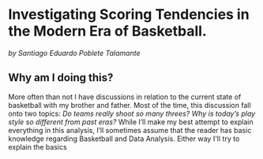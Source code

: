 # Investigating Scoring Tendencies in the Modern Era of Basketball.
_by Santiago Eduardo Poblete Talamante_

## Why am I doing this?
More often than not I have discussions in relation to the current state of basketball with my brother and father. Most of the time, this discussion fall onto two topics:
_Do teams really shoot so many threes?_
_Why is today’s play style so different from past eras?_
While I’ll make my best attempt to explain everything in this analysis, I’ll sometimes assume that the reader has basic knowledge regarding Basketball and Data Analysis. Either way I'll try to explain the basics
